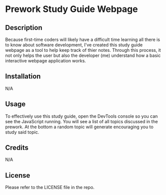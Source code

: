 # Prework Study Guide Webpage

## Description

Because first-time coders will likely have a difficult time learning all there is to know about software development, I've created this study guide webpage as a tool to help keep track of thier notes. Through this process, it not only helps the user but also the developer (me) understand how a basic interactive webpage application works.

## Installation

N/A

## Usage

To effectively use this study guide, open the DevTools console so you can see the JavaScript running. You will see a list of all topics discussed in the prework. At the bottom a random topic will generate encouraging you to study said topic.


## Credits

N/A

## License

Please refer to the LICENSE file in the repo.